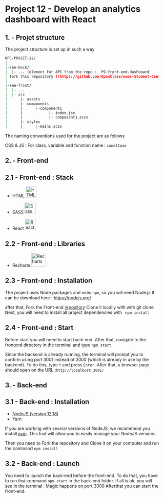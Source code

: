 # Project 12 - Develop an analytics dashboard with React

## 1. - Projet structure

The project structure is set up in such a way

```bash
OPC-PROJET-12/
|
|-see-back/
|  |- ... (element for API from the repo :  P9-front-end-dashboard
[ fork this repository ](https://github.com/OpenClassrooms-Student-Center/P9-front-end-dashboard))  https://github.com/OpenClassrooms-Student-Center/P9-front-end-dashboard
|
|-see-front/
|  |- ...
|  |- src
|      |- assets
|      |- components
|      |      |-component1
|      |            |- index.jsx
|      |            |- composant1.scss
|      |- styles
|      |      |-mains.scss
```
The naming conventions used for the project are as follows

CSS & JS :
For class, variable and function name : ```camelCase```

## 2. - Front-end
## 2.1 - Front-end : Stack
- HTML <a href="https://developer.mozilla.org/en-US/docs/Glossary/HTML5" target="_blank" rel="noreferrer"><img src="https://raw.githubusercontent.com/danielcranney/readme-generator/main/public/icons/skills/html5-colored.svg" width="36" height="36" alt="HTML5" /></a>

- SASS <a href="https://sass-lang.com/" target="_blank" rel="noreferrer"><img src="https://raw.githubusercontent.com/danielcranney/readme-generator/main/public/icons/skills/sass-colored.svg" width="36" height="36" alt="Sass" /></a>

- React <a href="https://reactjs.org/" target="_blank" rel="noreferrer"><img src="https://raw.githubusercontent.com/danielcranney/readme-generator/main/public/icons/skills/react-colored.svg" width="36" height="36" alt="React" /></a>

## 2.2 - Front-end : Libraries
- Recharts <a href="https://recharts.org" target="_blank" rel="noreferrer"><img src="https://www.wappalyzer.com/images/icons/Recharts.svg" width="46" height="46" alt="Recharts" /></a>

## 2.3 - Front-end : Installation

The project uses Node packages and uses ```npm```, so you will need Node.js
It can be download here : https://nodejs.org/

after that, Fork the Front-end [repository](https://github.com/Kilian06/OPC-Projet-12/tree/main/see-front) 
Clone it locally with with git clone
Next, you will need to install all project dependencies with ``` npm install```

## 2.4 - Front-end : Start

Before start you will need to start back-end.
After that, navigate to the frontend directory in the terminal and type ```npm start```

Since the backend is already running, the terminal will prompt you to confirm using port 3001 instead of 3000 (which is already in use by the backend). To do this, type ```Y``` and press ```Enter```. After that, a browser page should open on the URL :```http://localhost:3001/```


## 3. - Back-end
## 3.1 - Back-end : Installation
- [NodeJS (version 12.18)](https://nodejs.org/en/blog/release/v12.18.0/)
- Yarn

If you are working with several versions of NodeJS, we recommend you install [nvm](https://github.com/nvm-sh/nvm). This tool will allow you to easily manage your NodeJS versions.

Then you need to Fork the repository and Clone it on your computer and run the command ```npm install```

## 3.2 - Back-end : Launch

You need to launch the back-end before the front-end. To do that, you have to run thsi command ```npm start``` in the back-end folder.
If all is ok, you will see in the terminal : Magic happens on port 3000
Afterthat you can start the front-end.